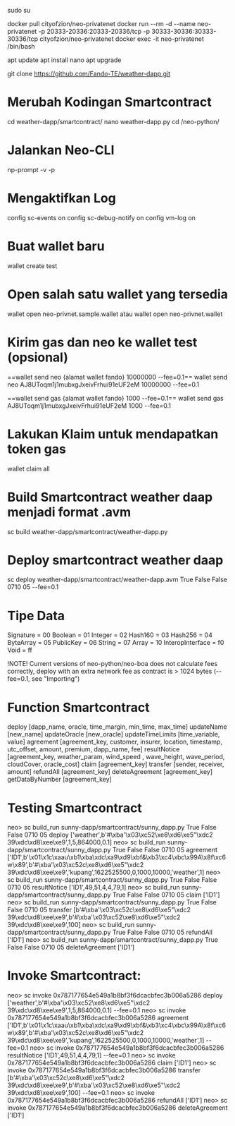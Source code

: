 sudo su

docker pull cityofzion/neo-privatenet
docker run --rm -d --name neo-privatenet -p 20333-20336:20333-20336/tcp -p 30333-30336:30333-30336/tcp cityofzion/neo-privatenet
docker exec -it neo-privatenet /bin/bash

apt update
apt install nano
apt upgrade

git clone https://github.com/Fando-TE/weather-dapp.git

# Merubah Kodingan Smartcontract
cd weather-dapp/smartcontract/
nano weather-dapp.py
cd /neo-python/

# Jalankan Neo-CLI
np-prompt -v -p

# Mengaktifkan Log
config sc-events on
config sc-debug-notify on
config vm-log on

# Buat wallet baru
wallet create test

# Open salah satu wallet yang tersedia
wallet open neo-privnet.sample.wallet
atau
wallet open neo-privnet.wallet

# Kirim gas dan neo ke wallet test (opsional)
==wallet send neo {alamat wallet fando} 10000000 --fee=0.1==
wallet send neo AJ8UToqm1j1mubxgJxeivFrhui91eUF2eM 10000000 --fee=0.1

==wallet send gas {alamat wallet fando} 1000 --fee=0.1==
wallet send gas AJ8UToqm1j1mubxgJxeivFrhui91eUF2eM 1000 --fee=0.1

# Lakukan Klaim untuk mendapatkan token gas
wallet claim all

# Build Smartcontract weather daap menjadi format .avm
sc build weather-dapp/smartcontract/weather-dapp.py

# Deploy smartcontract weather daap
sc deploy weather-dapp/smartcontract/weather-dapp.avm True False False 0710 05 --fee=0.1

# Tipe Data
Signature = 00
Boolean = 01
Integer = 02
Hash160 = 03
Hash256 = 04
ByteArray = 05
PublicKey = 06
String = 07
Array = 10
InteropInterface = f0
Void = ff

!NOTE! Current versions of neo-python/neo-boa does not calculate fees correctly,
deploy with an extra network fee as contract is > 1024 bytes (--fee=0.1, see "Importing")

# Function Smartcontract
deploy [dapp_name, oracle, time_margin, min_time, max_time]
updateName [new_name]
updateOracle [new_oracle]
updateTimeLimits [time_variable, value]
agreement [agreement_key, customer, insurer, location, timestamp, utc_offset, amount, premium, dapp_name, fee]
resultNotice [agreement_key, weather_param, wind_speed , wave_height, wave_period, cloudCover, oracle_cost]
claim [agreement_key]
transfer [sender, receiver, amount]
refundAll [agreement_key]
deleteAgreement [agreement_key]
getDataByNumber [agreement_key]


# Testing Smartcontract
neo> sc build_run sunny-dapp/smartcontract/sunny_dapp.py True False False 0710 05 deploy ['weather',b'#\xba\'\x03\xc52\xe8\xd6\xe5"\xdc2 39\xdc\xd8\xee\xe9',1,5,864000,0.1]
neo> sc build_run sunny-dapp/smartcontract/sunny_dapp.py True False False 0710 05 agreement ['ID1',b'\x01\x1c\xaau\xb1\xba\xdc\xa9\xd9\xbf&\xb3\xc4\xbc\x99A\x8f\xc6w\x89',b'#\xba\'\x03\xc52c\xe8\xd6\xe5"\xdc2 39\xdc\xd8\xee\xe9','kupang',1622525500,0,1000,10000,'weather',1]
neo> sc build_run sunny-dapp/smartcontract/sunny_dapp.py True False False 0710 05 resultNotice ['ID1',49,51,4,4,79,1]
neo> sc build_run sunny-dapp/smartcontract/sunny_dapp.py True False False 0710 05 claim ['ID1']
neo> sc build_run sunny-dapp/smartcontract/sunny_dapp.py True False False 0710 05 transfer [b'#\xba\'\x03\xc52c\xe8\xd6\xe5"\xdc2 39\xdc\xd8\xee\xe9',b'#\xba\'\x03\xc52\xe8\xd6\xe5"\xdc2 39\xdc\xd8\xee\xe9',100]
neo> sc build_run sunny-dapp/smartcontract/sunny_dapp.py True False False 0710 05 refundAll ['ID1'] 
neo> sc build_run sunny-dapp/smartcontract/sunny_dapp.py True False False 0710 05 deleteAgreement ['ID1']

# Invoke Smartcontract:
neo> sc invoke 0x787177654e549a1b8bf3f6dcacbfec3b006a5286 deploy ['weather',b'#\xba\'\x03\xc52\xe8\xd6\xe5"\xdc2 39\xdc\xd8\xee\xe9',1,5,864000,0.1] --fee=0.1
neo> sc invoke 0x787177654e549a1b8bf3f6dcacbfec3b006a5286 agreement ['ID1',b'\x01\x1c\xaau\xb1\xba\xdc\xa9\xd9\xbf&\xb3\xc4\xbc\x99A\x8f\xc6w\x89',b'#\xba\'\x03\xc52c\xe8\xd6\xe5"\xdc2 39\xdc\xd8\xee\xe9','kupang',1622525500,0,1000,10000,'weather',1] --fee=0.1
neo> sc invoke 0x787177654e549a1b8bf3f6dcacbfec3b006a5286 resultNotice ['ID1',49,51,4,4,79,1] --fee=0.1
neo> sc invoke 0x787177654e549a1b8bf3f6dcacbfec3b006a5286 claim ['ID1']
neo> sc invoke 0x787177654e549a1b8bf3f6dcacbfec3b006a5286 transfer [b'#\xba\'\x03\xc52c\xe8\xd6\xe5"\xdc2 39\xdc\xd8\xee\xe9',b'#\xba\'\x03\xc52\xe8\xd6\xe5"\xdc2 39\xdc\xd8\xee\xe9',100] --fee=0.1
neo> sc invoke 0x787177654e549a1b8bf3f6dcacbfec3b006a5286 refundAll ['ID1'] 
neo> sc invoke 0x787177654e549a1b8bf3f6dcacbfec3b006a5286 deleteAgreement ['ID1']
